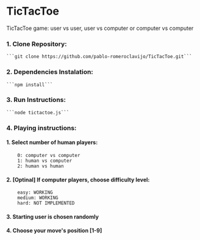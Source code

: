 # TicTacToe
TicTacToe game: user vs user, user vs computer or computer vs computer
  
  ### 1. Clone Repository:
    ```git clone https://github.com/pablo-romeroclavijo/TicTacToe.git``` 
    
  ### 2. Dependencies Instalation:
    ```npm install``` 
    
  ### 3. Run Instructions: 
    ```node tictactoe.js```

  ### 4. Playing instructions:
  #### 1. Select number of human players:
        0: computer vs computer
        1: human vs computer
        2: human vs human
  #### 2. [Optinal] If computer players, choose difficulty level:
        easy: WORKING
        medium: WORKING
        hard: NOT IMPLEMENTED
  #### 3. Starting user is chosen randomly
  #### 4. Choose your move's position [1-9]
